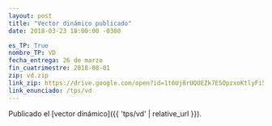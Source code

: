 ```yaml
---
layout: post
title: "Vector dinámico publicado"
date: 2018-03-23 18:00:00 -0300

es_TP: True
nombre_TP: VD
fecha_entrega: 26 de marzo
fin_cuatrimestre: 2018-08-01
zip: vd.zip
link_zip: https://drive.google.com/open?id=1t6Uj8rUQUEZk7E5OpzxoKtlyFi5HGDxC
link_enunciado: /tps/vd
---
```


Publicado el [vector dinámico]({{ 'tps/vd' | relative_url }}).
